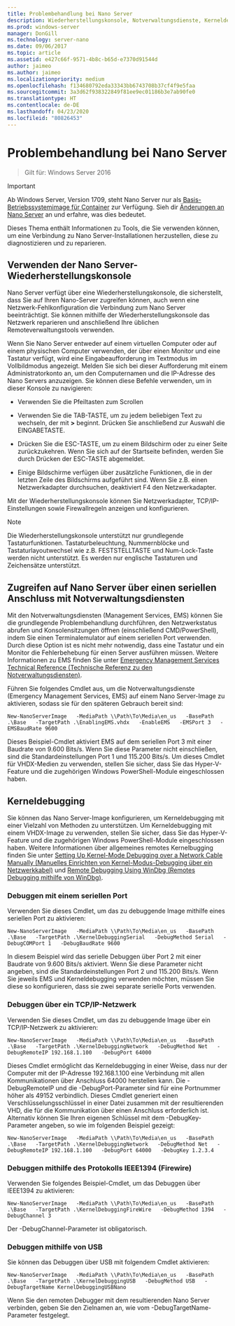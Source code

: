 ```yaml
---
title: Problembehandlung bei Nano Server
description: Wiederherstellungskonsole, Notverwaltungsdienste, Kerneldebugging
ms.prod: windows-server
manager: DonGill
ms.technology: server-nano
ms.date: 09/06/2017
ms.topic: article
ms.assetid: e427c66f-9571-4b8c-b65d-e7370d91544d
author: jaimeo
ms.author: jaimeo
ms.localizationpriority: medium
ms.openlocfilehash: f134680792eda33343bb6743708b37cf4f9e5faa
ms.sourcegitcommit: 3a3d62f938322849f81ee9ec01186b3e7ab90fe0
ms.translationtype: HT
ms.contentlocale: de-DE
ms.lasthandoff: 04/23/2020
ms.locfileid: "80826453"
---
```

# <a name="troubleshooting-nano-server"></a>Problembehandlung bei Nano Server

>Gilt für: Windows Server 2016

> [!IMPORTANT]
> Ab Windows Server, Version 1709, steht Nano Server nur als [Basis-Betriebssystemimage für Container](/virtualization/windowscontainers/quick-start/using-insider-container-images#install-base-container-image) zur Verfügung. Sieh dir [Änderungen an Nano Server](nano-in-semi-annual-channel.md) an und erfahre, was dies bedeutet. 

Dieses Thema enthält Informationen zu Tools, die Sie verwenden können, um eine Verbindung zu Nano Server-Installationen herzustellen, diese zu diagnostizieren und zu reparieren.  
  
## <a name="using-the-nano-server-recovery-console"></a>Verwenden der Nano Server-Wiederherstellungskonsole 
 
Nano Server verfügt über eine Wiederherstellungskonsole, die sicherstellt, dass Sie auf Ihren Nano-Server zugreifen können, auch wenn eine Netzwerk-Fehlkonfiguration die Verbindung zum Nano Server beeinträchtigt. Sie können mithilfe der Wiederherstellungskonsole das Netzwerk reparieren und anschließend Ihre üblichen Remoteverwaltungstools verwenden.  
  
Wenn Sie Nano Server entweder auf einem virtuellen Computer oder auf einem physischen Computer verwenden, der über einen Monitor und eine Tastatur verfügt, wird eine Eingabeaufforderung im Textmodus im Vollbildmodus angezeigt. Melden Sie sich bei dieser Aufforderung mit einem Administratorkonto an, um den Computernamen und die IP-Adresse des Nano Servers anzuzeigen. Sie können diese Befehle verwenden, um in dieser Konsole zu navigieren:  
  
-   Verwenden Sie die Pfeiltasten zum Scrollen  
  
-   Verwenden Sie die TAB-TASTE, um zu jedem beliebigen Text zu wechseln, der mit **>** beginnt. Drücken Sie anschließend zur Auswahl die EINGABETASTE.  
  
-   Drücken Sie die ESC-TASTE, um zu einem Bildschirm oder zu einer Seite zurückzukehren. Wenn Sie sich auf der Startseite befinden, werden Sie durch Drücken der ESC-TASTE abgemeldet.  
  
-   Einige Bildschirme verfügen über zusätzliche Funktionen, die in der letzten Zeile des Bildschirms aufgeführt sind. Wenn Sie z.B. einen Netzwerkadapter durchsuchen, deaktiviert F4 den Netzwerkadapter.  
  
Mit der Wiederherstellungskonsole können Sie Netzwerkadapter, TCP/IP-Einstellungen sowie Firewallregeln anzeigen und konfigurieren.
> [!NOTE]
> Die Wiederherstellungskonsole unterstützt nur grundlegende Tastaturfunktionen. Tastaturbeleuchtung, Nummernblöcke und Tastaturlayoutwechsel wie z.B. FESTSTELLTASTE und Num-Lock-Taste werden nicht unterstützt. Es werden nur englische Tastaturen und Zeichensätze unterstützt.

## <a name="accessing-nano-server-over-a-serial-port-with-emergency-management-services"></a>Zugreifen auf Nano Server über einen seriellen Anschluss mit Notverwaltungsdiensten  
Mit den Notverwaltungsdiensten (Management Services, EMS) können Sie die grundlegende Problembehandlung durchführen, den Netzwerkstatus abrufen und Konsolensitzungen öffnen (einschließend CMD/PowerShell), indem Sie einen Terminalemulator auf einem seriellen Port verwenden. Durch diese Option ist es nicht mehr notwendig, dass eine Tastatur und ein Monitor die Fehlerbehebung für einen Server ausführen müssen. Weitere Informationen zu EMS finden Sie unter [Emergency Management Services Technical Reference (Technische Referenz zu den Notverwaltungsdiensten)](https://technet.microsoft.com/library/cc784411(v=ws.10).aspx).

Führen Sie folgendes Cmdlet aus, um die Notverwaltungsdienste (Emergency Management Services, EMS) auf einem Nano Server-Image zu aktivieren, sodass sie für den späteren Gebrauch bereit sind:  
  
`New-NanoServerImage   -MediaPath \\Path\To\Media\en_us   -BasePath .\Base   -TargetPath .\EnablingEMS.vhdx   -EnableEMS   -EMSPort 3   -EMSBaudRate 9600`  
  
Dieses Beispiel-Cmdlet aktiviert EMS auf dem seriellen Port 3 mit einer Baudrate von 9.600 Bits/s. Wenn Sie diese Parameter nicht einschließen, sind die Standardeinstellungen Port 1 und 115.200 Bits/s. Um dieses Cmdlet für VHDX-Medien zu verwenden, stellen Sie sicher, dass Sie das Hyper-V-Feature und die zugehörigen Windows PowerShell-Module eingeschlossen haben.

## <a name="kernel-debugging"></a>Kerneldebugging  
Sie können das Nano Server-Image konfigurieren, um Kerneldebugging mit einer Vielzahl von Methoden zu unterstützen. Um Kerneldebugging mit einem VHDX-Image zu verwenden, stellen Sie sicher, dass Sie das Hyper-V-Feature und die zugehörigen Windows PowerShell-Module eingeschlossen haben. Weitere Informationen über allgemeines remotes Kernelbugging finden Sie unter [Setting Up Kernel-Mode Debugging over a Network Cable Manually (Manuelles Einrichten von Kernel-Modus-Debugging über ein Netzwerkkabel)](https://msdn.microsoft.com/library/windows/hardware/hh439346%28v=vs.85%29.aspx) und [Remote Debugging Using WinDbg (Remotes Debugging mithilfe von WinDbg)](https://msdn.microsoft.com/library/windows/hardware/hh451173%28v=vs.85%29.aspx).  
  
### <a name="debugging-using-a-serial-port"></a>Debuggen mit einem seriellen Port  
Verwenden Sie dieses Cmdlet, um das zu debuggende Image mithilfe eines seriellen Port zu aktivieren:  
  
`New-NanoServerImage   -MediaPath \\Path\To\Media\en_us   -BasePath .\Base   -TargetPath .\KernelDebuggingSerial   -DebugMethod Serial   -DebugCOMPort 1   -DebugBaudRate 9600`  
  
In diesem Beispiel wird das serielle Debuggen über Port 2 mit einer Baudrate von 9.600 Bits/s aktiviert. Wenn Sie diese Parameter nicht angeben, sind die Standardeinstellungen Port 2 und 115.200 Bits/s. Wenn Sie jeweils EMS und Kerneldebugging verwenden möchten, müssen Sie diese so konfigurieren, dass sie zwei separate serielle Ports verwenden.  
  
### <a name="debugging-over-a-tcpip-network"></a>Debuggen über ein TCP/IP-Netzwerk  
Verwenden Sie dieses Cmdlet, um das zu debuggende Image über ein TCP/IP-Netzwerk zu aktivieren:  
  
`New-NanoServerImage   -MediaPath \\Path\To\Media\en_us   -BasePath .\Base   -TargetPath .\KernelDebuggingNetwork   -DebugMethod Net   -DebugRemoteIP 192.168.1.100   -DebugPort 64000`  
  
Dieses Cmdlet ermöglicht das Kerneldebugging in einer Weise, dass nur der Computer mit der IP-Adresse 192.168.1.100 eine Verbindung mit allen Kommunikationen über Anschluss 64000 herstellen kann. Die -DebugRemoteIP und die -DebugPort-Parameter sind für eine Portnummer höher als 49152 verbindlich. Dieses Cmdlet generiert einen Verschlüsselungsschlüssel in einer Datei zusammen mit der resultierenden VHD, die für die Kommunikation über einen Anschluss erforderlich ist. Alternativ können Sie Ihren eigenen Schlüssel mit dem -DebugKey-Parameter angeben, so wie im folgenden Beispiel gezeigt:  
  
`New-NanoServerImage   -MediaPath \\Path\To\Media\en_us   -BasePath .\Base   -TargetPath .\KernelDebuggingNetwork   -DebugMethod Net   -DebugRemoteIP 192.168.1.100   -DebugPort 64000   -DebugKey 1.2.3.4`  
  
### <a name="debugging-using-the-ieee1394-protocol-firewire"></a>Debuggen mithilfe des Protokolls IEEE1394 (Firewire)  
Verwenden Sie folgendes Beispiel-Cmdlet, um das Debuggen über IEEE1394 zu aktivieren:  
  
`New-NanoServerImage   -MediaPath \\Path\To\Media\en_us   -BasePath .\Base   -TargetPath .\KernelDebuggingFireWire   -DebugMethod 1394   -DebugChannel 3`  
  
Der -DebugChannel-Parameter ist obligatorisch.  
  
### <a name="debugging-using-usb"></a>Debuggen mithilfe von USB  
Sie können das Debuggen über USB mit folgendem Cmdlet aktivieren:  
  
`New-NanoServerImage   -MediaPath \\Path\To\Media\en_us   -BasePath .\Base   -TargetPath .\KernelDebuggingUSB   -DebugMethod USB   -DebugTargetName KernelDebuggingUSBNano`  
  
Wenn Sie den remoten Debugger mit dem resultierenden Nano Server verbinden, geben Sie den Zielnamen an, wie vom -DebugTargetName-Parameter festgelegt.    